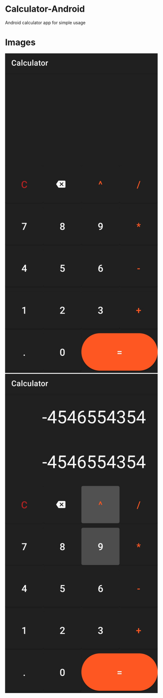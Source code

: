 # Calculator-Android
Android calculator app for simple usage

# Images

<img src = "https://github.com/sukreshmanda/Calculator-Android/blob/master/IMG_20210613_154039.jpg" title = "example 1" width = "500"></img>
<img src = "https://github.com/sukreshmanda/Calculator-Android/blob/master/IMG_20210613_154025.jpg" title = "example 2" width = "500"></img>
